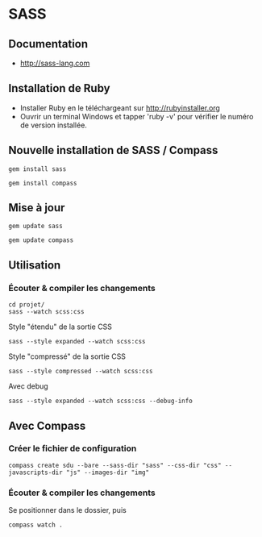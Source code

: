 # SASS

## Documentation

* http://sass-lang.com


## Installation de Ruby

* Installer Ruby en le téléchargeant sur http://rubyinstaller.org
* Ouvrir un terminal Windows et tapper 'ruby -v' pour vérifier le numéro de version installée.


## Nouvelle installation de SASS / Compass

```
gem install sass
```

```
gem install compass
```


## Mise à jour

```
gem update sass
```

```
gem update compass
```





## Utilisation

### Écouter & compiler les changements

```
cd projet/
sass --watch scss:css
```


Style "étendu" de la sortie CSS

```
sass --style expanded --watch scss:css
```

Style "compressé" de la sortie CSS

```
sass --style compressed --watch scss:css
```

Avec debug

```
sass --style expanded --watch scss:css --debug-info
```


## Avec Compass

### Créer le fichier de configuration

```
compass create sdu --bare --sass-dir "sass" --css-dir "css" --javascripts-dir "js" --images-dir "img"
```

### Écouter & compiler les changements

Se positionner dans le dossier, puis

```
compass watch .
```

